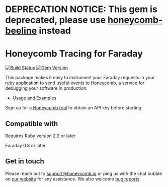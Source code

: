 # **DEPRECATION NOTICE**: This gem is deprecated, please use [honeycomb-beeline](https://github.com/honeycombio/beeline-ruby) instead

# Honeycomb Tracing for Faraday

[![Build Status](https://travis-ci.org/honeycombio/faraday-honeycomb.svg?branch=master)](https://travis-ci.org/honeycombio/faraday-honeycomb)
[![Gem Version](https://badge.fury.io/rb/faraday-honeycomb.svg)](https://badge.fury.io/rb/faraday-honeycomb)

This package makes it easy to instrument your Faraday requests in your ruby application to send useful events to [Honeycomb](https://www.honeycomb.io), a service for debugging your software in production.
- [Usage and Examples](https://docs.honeycomb.io/getting-data-in/beelines/ruby-beeline/)

Sign up for a [Honeycomb
trial](https://ui.honeycomb.io/signup) to obtain an API key before starting.

## Compatible with

Requires Ruby version 2.2 or later

Faraday 0.8 or later

## Get in touch

Please reach out to [support@honeycomb.io](mailto:support@honeycomb.io) or ping
us with the chat bubble on [our website](https://www.honeycomb.io) for any
assistance. We also welcome [bug reports](https://github.com/honeycombio/faraday-honeycomb/issues).

